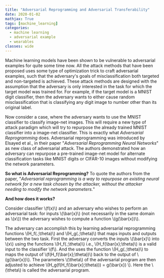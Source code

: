 ```yaml
---
title: "Adversarial Reprogramming and Adversarial Transferability"
date: 2020-01-02
mathjax: True
tags: [machine_learning]
categories:
  - machine learning
  - adversarial example
  - wearables
classes: wide 
---
```


Machine learning models have been shown to be vulnerable to adversarial examples for quite some time now. All the attack
methods that have been proposed uses some type of optimization trick to craft adversarial examples, such that the
adversary's goals of misclassification both targeted and non-targeted is achieved. These attack methods are designed with
the assumption that the adversary is only interested in the task for which the target model was trained for. For example, if
the target model is a MNIST digit classifier, then the adversary wants to either cause random misclassification that is 
classifying any digit image to number other than its original label. 

Now consider a case, where the adversary wants to use the MNIST classifier to classify image-net images. This will
require a new type of attack paradigm which will try to repurpose the already trained MNIST classifier into a image-net
classifier. This is exactly what *Adversarial Reprogramming* does. Adversarial reprogramming was introduced by Elsayed
et al., in their paper "*Adversarial Reprogramming Neural Networks*" as new class of adversarial attack. The authors
demonstrated how an adversary can repurpose a pre-trained image-net model for alternate classification tasks like MNIST
digits or CIFAR-10 images without modifying the network parameters.


**So what is Adversarial Reprogramming?**
To quote the authors from the paper, "*Adversarial reprogramming is a way to repurpose an existing neural network for a
new task chosen by the attacker, without the attacker needing to modify the network parameters.*"

**And how does it works?**

Consider classifier \\(f(x)\\) and an adversary who wishes to perform an adversarial task: for inputs \\(\bar{x}\\) (not necessarily in the same domain as \\(x\\)) the adversary wishes to compute a function \\(g(\bar{x})\\). 

The adversary can accomplish this by learning adversarial reprogramming functions \\(H_f(.;\theta)\\) and
\\(H_g(.;\theta)\\) that maps inputs and outputs between the two task. First the adversary converts the inputs
\\(\bar{x}\\) into \\(x\\) using the functions \\(H_f(.;\theta)\\) i.e., \\(H_f(\bar{x};\theta)\\) is a valid input to
the classifier \\(f\\). And the uses the function \\(H_g(.;\theta)\\) to maps the output of \\(f(H_f(\bar{x};\theta))\\)
back to the output of \\(g(\bar{x})\\). The parameters \\(\theta\\) of the adversarial program are then adjusted to
achieve \\(H_g(f(H_f(\bar{x};\theta))) = g(\bar{x}) \\). Here the \\(\theta\\) is called the adversarial program. 



